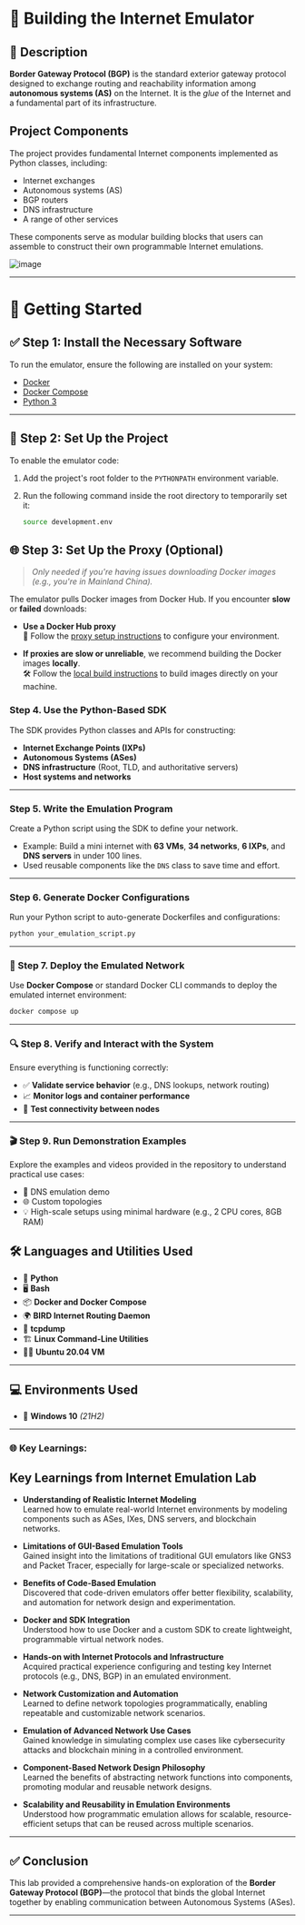 # 🚀 Building the Internet Emulator

## 📌 Description
**Border Gateway Protocol (BGP)** is the standard exterior gateway protocol designed to exchange routing and reachability information among **autonomous systems (AS)** on the Internet. It is the *glue* of the Internet and a fundamental part of its infrastructure.
## Project Components

The project provides fundamental Internet components implemented as Python classes, including:

- Internet exchanges  
- Autonomous systems (AS)  
- BGP routers  
- DNS infrastructure  
- A range of other services  

These components serve as modular building blocks that users can assemble to construct their own programmable Internet emulations.

![image](https://github.com/user-attachments/assets/a7d2334e-edd0-417e-a6dc-7d6487c7a0b2)


---

# 🚀 Getting Started

## ✅ Step 1: Install the Necessary Software

To run the emulator, ensure the following are installed on your system:

- [Docker](https://docs.docker.com/get-docker/)
- [Docker Compose](https://docs.docker.com/compose/install/)
- [Python 3](https://www.python.org/downloads/)

---

## 📂 Step 2: Set Up the Project

To enable the emulator code:

1. Add the project's root folder to the `PYTHONPATH` environment variable.
2. Run the following command inside the root directory to temporarily set it:

   ```bash
   source development.env

## 🌐 Step 3: Set Up the Proxy (Optional)

> _Only needed if you're having issues downloading Docker images (e.g., you're in Mainland China)._

The emulator pulls Docker images from Docker Hub. If you encounter **slow** or **failed** downloads:

- **Use a Docker Hub proxy**  
  📘 Follow the [proxy setup instructions](#) to configure your environment.

- **If proxies are slow or unreliable**, we recommend building the Docker images **locally**.  
  🛠️ Follow the [local build instructions](#) to build images directly on your machine.

### Step 4. Use the Python-Based SDK

The SDK provides Python classes and APIs for constructing:

- **Internet Exchange Points (IXPs)**
- **Autonomous Systems (ASes)**
- **DNS infrastructure** (Root, TLD, and authoritative servers)
- **Host systems and networks**

---

### Step 5. Write the Emulation Program

Create a Python script using the SDK to define your network.

- Example: Build a mini internet with **63 VMs**, **34 networks**, **6 IXPs**, and **DNS servers** in under 100 lines.
- Used reusable components like the `DNS` class to save time and effort.

---

### Step 6. Generate Docker Configurations

Run your Python script to auto-generate Dockerfiles and configurations:

```bash
python your_emulation_script.py
```
---

### 🚀 Step 7. Deploy the Emulated Network

Use **Docker Compose** or standard Docker CLI commands to deploy the emulated internet environment:

```bash
docker compose up
```
---

### 🔍 Step 8. Verify and Interact with the System

Ensure everything is functioning correctly:

- ✅ **Validate service behavior** (e.g., DNS lookups, network routing)
- 📈 **Monitor logs and container performance**
- 🔗 **Test connectivity between nodes**

---

### 🎬 Step 9. Run Demonstration Examples

Explore the examples and videos provided in the repository to understand practical use cases:

- 🧪 DNS emulation demo
- 🌐 Custom topologies
- 💡 High-scale setups using minimal hardware (e.g., 2 CPU cores, 8GB RAM)




## 🛠️ Languages and Utilities Used
- 🐍 **Python**
- 🖥️ **Bash**
- 📦 **Docker and Docker Compose**
- 🌍 **BIRD Internet Routing Daemon**
- 📡 **tcpdump**
- 🏗️ **Linux Command-Line Utilities**
- 🏴‍☠️ **Ubuntu 20.04 VM**

---

## 💻 Environments Used
- 🏢 **Windows 10** *(21H2)*





---

### 🌐 Key Learnings:

## Key Learnings from Internet Emulation Lab

- **Understanding of Realistic Internet Modeling**  
  Learned how to emulate real-world Internet environments by modeling components such as ASes, IXes, DNS servers, and blockchain networks.

- **Limitations of GUI-Based Emulation Tools**  
  Gained insight into the limitations of traditional GUI emulators like GNS3 and Packet Tracer, especially for large-scale or specialized networks.

- **Benefits of Code-Based Emulation**  
  Discovered that code-driven emulators offer better flexibility, scalability, and automation for network design and experimentation.

- **Docker and SDK Integration**  
  Understood how to use Docker and a custom SDK to create lightweight, programmable virtual network nodes.

- **Hands-on with Internet Protocols and Infrastructure**  
  Acquired practical experience configuring and testing key Internet protocols (e.g., DNS, BGP) in an emulated environment.

- **Network Customization and Automation**  
  Learned to define network topologies programmatically, enabling repeatable and customizable network scenarios.

- **Emulation of Advanced Network Use Cases**  
  Gained knowledge in simulating complex use cases like cybersecurity attacks and blockchain mining in a controlled environment.

- **Component-Based Network Design Philosophy**  
  Learned the benefits of abstracting network functions into components, promoting modular and reusable network designs.

- **Scalability and Reusability in Emulation Environments**  
  Understood how programmatic emulation allows for scalable, resource-efficient setups that can be reused across multiple scenarios.


---


## ✅ Conclusion

This lab provided a comprehensive hands-on exploration of the **Border Gateway Protocol (BGP)**—the protocol that binds the global Internet together by enabling communication between Autonomous Systems (ASes).

---





